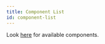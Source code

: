 ```yaml
---
title: Component List
id: component-list
---
```


Look [here](https://github.com/oneops/circuit-oneops-1/tree/master/components/cookbooks)
for available components.

